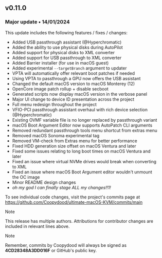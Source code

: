 ## v0.11.0

### Major update • 14/01/2024

This update includes the following features / fixes / changes:

- Added USB passthrough assistant (@Hyperchromatic)
- Added the ability to use physical disks during AutoPilot
- Added support for physical disks to XML converter
- Added support for USB passthrough to XML converter
- Added Barrier installer (for use in macOS guest)
- Added experimental ``--targetBranch`` argument to updater
- VPTA will automatically offer relevant boot patches if needed
- Using VPTA to passthrough a GPU now offers the USB assistant
- Changed the default macOS version to macOS Monterey (12)
- OpenCore image patch rollup + disable secboot
- Generated scripts now display macOS version in the verbose panel
- Major UI change to device ID presentation across the project
- Full menu redesign throughout the project
- VFIO-PCI passthrough assistant overhaul with rich device selection (@Hyperchromatic)
- Existing OVMF variable file is no longer replaced by passthrough variant
- macOS Boot Argument Editor now supports AutoPatch CLI arguments
- Removed redundant passthrough tools menu shortcut from extras menu
- Removed macOS Sonoma experimental tag
- Removed VM-check from Extras menu for better performance
- Fixed HDD generation size offset on macOS Ventura and later
- Fixed some issues relating to long boot times on macOS Ventura and later
- Fixed an issue where virtual NVMe drives would break when converting to XML
- Fixed an issue where macOS Boot Argument editor wouldn't unmount the OC image
- Minor README design changes
- *oh my god I can finally stage ALL my changes!!1!*

To see individual code changes, visit the project's commits page at <https://github.com/Coopydood/ultimate-macOS-KVM/commits/main>

> [!NOTE]
> This release has multiple authors. Attributions for contributor changes are included in relevant lines above.

> [!NOTE]
> Remember, commits by Coopydood will always be signed as **4CD28348A3DD016F** or GitHub's public key.